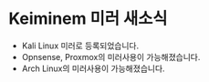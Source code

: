 # Keiminem 미러 새소식
- Kali Linux 미러로 등록되었습니다.
- Opnsense, Proxmox의 미러사용이 가능해졌습니다.
- Arch Linux의 미러사용이 가능해졌습니다.
